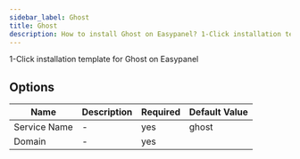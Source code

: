 ```yaml
---
sidebar_label: Ghost
title: Ghost
description: How to install Ghost on Easypanel? 1-Click installation template for Ghost on Easypanel
---
```


<!-- generated -->

1-Click installation template for Ghost on Easypanel

## Options

Name | Description | Required | Default Value
-|-|-|-
Service Name | - | yes | ghost
Domain | - | yes | 
